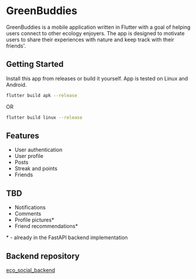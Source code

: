 # GreenBuddies

GreenBuddies is a mobile application written in Flutter with a goal of helping users connect to other ecology enjoyers.
The app is designed to motivate users to share their experiences with nature and keep track with their friends'.


## Getting Started

Install this app from releases or build it yourself. App is tested on Linux and Android.

```bash
flutter build apk --release
```
OR
```bash
flutter build linux --release
```

## Features

- User authentication
- User profile
- Posts
- Streak and points
- Friends

## TBD

- Notifications
- Comments
- Profile pictures*
- Friend recommendations*


\* - already in the FastAPI backend implementation

## Backend repository

[eco_social_backend](https://github.com/AVKayen/eco_social_fastapi)
